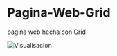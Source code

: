 # Pagina-Web-Grid
pagina web hecha con Grid

![Visualisacion](https://media.discordapp.net/attachments/660227173831147572/756238298908721333/Captura_de_pantalla_2020-09-14_17-01-43.png?width=772&height=434 "Visualisacion")

